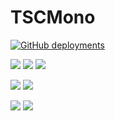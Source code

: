 # TSCMono
[![GitHub deployments](https://img.shields.io/github/deployments/sabinmarcu/tscmono/github-pages?label=github%20pages)]()

[![](https://img.shields.io/github/license/sabinmarcu/tscmono)]() 
[![](https://img.shields.io/github/languages/count/sabinmarcu/tscmono)]()
[![](https://img.shields.io/badge/developed%20with-Yarn%202-blue)](https://github.com/yarnpkg/berry)


[![](https://img.shields.io/github/last-commit/sabinmarcu/tscmono?label=last%20prod%20commit)]()
[![](https://img.shields.io/github/last-commit/sabinmarcu/tscmono/staging?label=last%20staging%20commit)]()

[![](https://img.shields.io/github/workflow/status/sabinmarcu/tscmono/Publishing?label=Production%20Publishing)]()
[![](https://img.shields.io/github/workflow/status/sabinmarcu/tscmono/Publishing%20Nightly?label=Staging%20Publishing)]()
